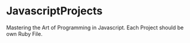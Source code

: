 # JavascriptProjects
Mastering the Art of Programming in Javascript. Each Project should be own Ruby File. 
